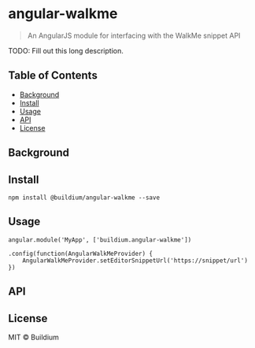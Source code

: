 # angular-walkme

> An AngularJS module for interfacing with the WalkMe snippet API

TODO: Fill out this long description.

## Table of Contents

- [Background](#background)
- [Install](#install)
- [Usage](#usage)
- [API](#api)
- [License](#license)

## Background

## Install

```
npm install @buildium/angular-walkme --save
```

## Usage

```
angular.module('MyApp', ['buildium.angular-walkme'])

.config(function(AngularWalkMeProvider) {
    AngularWalkMeProvider.setEditorSnippetUrl('https://snippet/url')
})
```

## API


## License

MIT © Buildium

